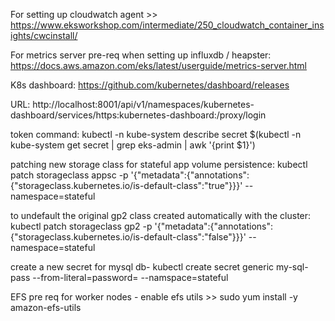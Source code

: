 For setting up cloudwatch agent >> https://www.eksworkshop.com/intermediate/250_cloudwatch_container_insights/cwcinstall/

For metrics server pre-req when setting up influxdb / heapster: https://docs.aws.amazon.com/eks/latest/userguide/metrics-server.html

K8s dashboard: https://github.com/kubernetes/dashboard/releases

URL: http://localhost:8001/api/v1/namespaces/kubernetes-dashboard/services/https:kubernetes-dashboard:/proxy/login

token command: kubectl -n kube-system describe secret $(kubectl -n kube-system get secret | grep eks-admin | awk '{print $1}')

patching new storage class for stateful app volume persistence: kubectl patch storageclass appsc -p '{"metadata":{"annotations":{"storageclass.kubernetes.io/is-default-class":"true"}}}' --namespace=stateful 

to undefault the original gp2 class created automatically with the cluster: kubectl patch storageclass gp2 -p '{"metadata":{"annotations":{"storageclass.kubernetes.io/is-default-class":"false"}}}' --namespace=stateful 

create a new secret for mysql db- kubectl create secret generic my-sql-pass --from-literal=password=<whatever your password is> --namspace=stateful 

EFS pre req for worker nodes - enable efs utils >> sudo yum install -y amazon-efs-utils 

